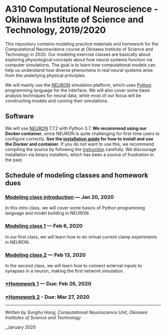 # A310 Computational Neuroscience - Okinawa Institute of Science and Technology, 2019/2020
This repository contains modeling practice materials and homework for the Computational Neuroscience course at Okinawa Institute of Science and Technology in 2020. Our modeling exercise classes are basically about exploring physiological concepts about how neural systems function via computer simulations. The goal is to learn how computational models can help us understand how diverse phenomena in real neural systems arise from the underlying physical principles.

We will mainly use the [NEURON](https://www.neuron.yale.edu/neuron/) simulation platform, which uses [Python](https://www.python.org) programming language for the interface. We will also cover some basic analysis techniques for neural data, while most of our focus will be constructing models and running their simulations.


## Software
We will use [NEURON](https://www.neuron.yale.edu/neuron/) 7.7.2 with Python 3.7. **We recommend using our Docker container**, since NEURON is quite challenging for first-time users to configure correctly. **See the [installation guide](./docker/ReadMe.md) for how to install and use the Docker and container**. If you do not want to use this, we recommend compiling the source by following the [instruction](https://www.neuron.yale.edu/neuron/download/getstd) carefully. We discourage installation via binary installers, which has been a source of frustration in the past.


## Schedule of modeling classes and homework dues

### [Modeling class introduction](https://github.com/shhong/a310_cns_2020/tree/master/class_intro) — Jan 20, 2020

In this intro class, we will cover some basics of Python programming language and model building in NEURON.

### [Modeling class 1](https://github.com/shhong/a310_cns_2020/tree/master/class_1) — Feb 6, 2020

In our first class, we will learn how to do virtual current clamp experiments in NEURON.

### [Modeling class 2](https://github.com/shhong/a310_cns_2020/tree/master/class_2) — Feb 13, 2020

In the second class, we will learn how  to connect external inputs to synapses in a neuron, making the first network simulation.

### [*Homework 1](https://github.com/shhong/a310_cns_2020/tree/master/homework_1/Homework%201.ipynb) — Due: Feb 26, 2020

### [*Homework 2](https://github.com/shhong/a310_cns_2020/blob/master/homework_2/Homework%202.ipynb) - Due: Mar 27, 2020


---
_Written by Sungho Hong, Computational Neuroscience Unit, Okinawa Institutes of Science and Technology_

_January 2020
